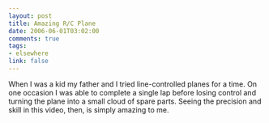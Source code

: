 ```yaml
--- 
layout: post
title: Amazing R/C Plane
date: 2006-06-01T03:02:00
comments: true
tags:
- elsewhere
link: false
---
```

When I was a kid my father and I tried line-controlled planes for a time. On one occasion I was able to complete a single lap before losing control and turning the plane into a small cloud of spare parts. Seeing the precision and skill in this video, then, is simply amazing to me.

<object width="425" height="350"><param name="movie" value="http://www.youtube.com/v/Gulv_bvZS94"></param><embed src="http://www.youtube.com/v/Gulv_bvZS94" type="application/x-shockwave-flash" width="425" height="350"></embed></object>
